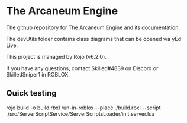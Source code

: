 # The Arcaneum Engine
The github repository for The Arcaneum Engine and its documentation.

The devUtils folder contains class diagrams that can be opened via yEd Live.

This project is managed by Rojo (v6.2.0).

If you have any questions, contact Skilled#4839 on Discord or SkilledSniper1 in ROBLOX.

## Quick testing
rojo build -o build.rbxl
run-in-roblox --place ./build.rbxl --script ./src/ServerScriptService/ServerScriptsLoader/init.server.lua